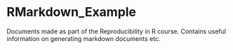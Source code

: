 # RMarkdown_Example
Documents made as part of the Reproducibility in R course. Contains useful information on generating markdown documents etc. 

